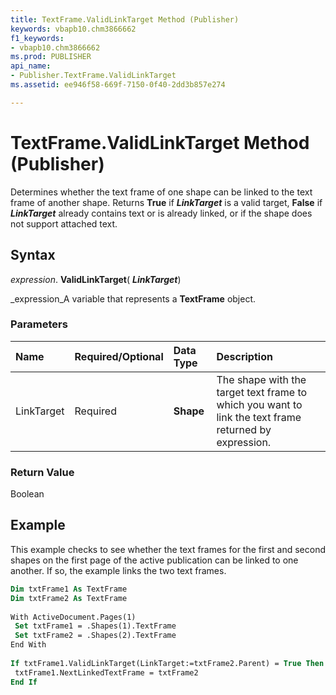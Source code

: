 ```yaml
---
title: TextFrame.ValidLinkTarget Method (Publisher)
keywords: vbapb10.chm3866662
f1_keywords:
- vbapb10.chm3866662
ms.prod: PUBLISHER
api_name:
- Publisher.TextFrame.ValidLinkTarget
ms.assetid: ee946f58-669f-7150-0f40-2dd3b857e274

---
```



# TextFrame.ValidLinkTarget Method (Publisher)

Determines whether the text frame of one shape can be linked to the text frame of another shape. Returns  **True** if **_LinkTarget_** is a valid target, **False** if **_LinkTarget_** already contains text or is already linked, or if the shape does not support attached text.


## Syntax

 _expression_. **ValidLinkTarget**( **_LinkTarget_**)

 _expression_A variable that represents a  **TextFrame** object.


### Parameters



|**Name**|**Required/Optional**|**Data Type**|**Description**|
|:-----|:-----|:-----|:-----|
|LinkTarget|Required| **Shape**|The shape with the target text frame to which you want to link the text frame returned by expression.|

### Return Value

Boolean


## Example

This example checks to see whether the text frames for the first and second shapes on the first page of the active publication can be linked to one another. If so, the example links the two text frames.


```vb
Dim txtFrame1 As TextFrame 
Dim txtFrame2 As TextFrame 
 
With ActiveDocument.Pages(1) 
 Set txtFrame1 = .Shapes(1).TextFrame 
 Set txtFrame2 = .Shapes(2).TextFrame 
End With 
 
If txtFrame1.ValidLinkTarget(LinkTarget:=txtFrame2.Parent) = True Then 
 txtFrame1.NextLinkedTextFrame = txtFrame2 
End If
```


